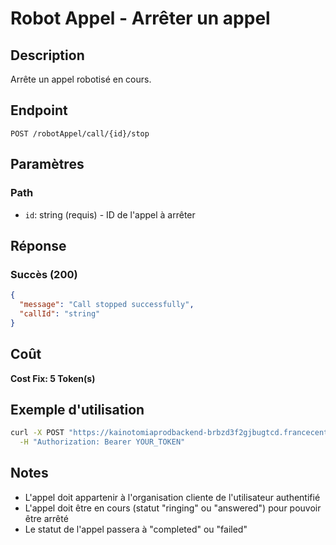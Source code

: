 # Robot Appel - Arrêter un appel

## Description
Arrête un appel robotisé en cours.

## Endpoint
```
POST /robotAppel/call/{id}/stop
```

## Paramètres

### Path
- `id`: string (requis) - ID de l'appel à arrêter

## Réponse

### Succès (200)
```json
{
  "message": "Call stopped successfully",
  "callId": "string"
}
```

## Coût
**Cost Fix: 5 Token(s)**

## Exemple d'utilisation

```bash
curl -X POST "https://kainotomiaprodbackend-brbzd3f2gjbugtcd.francecentral-01.azurewebsites.net/robotAppel/call/call-id-123/stop" \
  -H "Authorization: Bearer YOUR_TOKEN"
```

## Notes
- L'appel doit appartenir à l'organisation cliente de l'utilisateur authentifié
- L'appel doit être en cours (statut "ringing" ou "answered") pour pouvoir être arrêté
- Le statut de l'appel passera à "completed" ou "failed" 